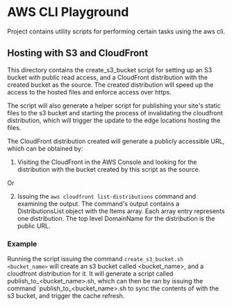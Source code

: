 # AWS CLI Playground

Project contains utility scripts for performing certain tasks using the aws cli.

## Hosting with S3 and CloudFront

This directory contains the create_s3_bucket script for setting up an S3 bucket
 with public read access, and a CloudFront distribution with the created bucket
 as the source. The created distribution will speed up the access to the hosted 
 files and enforce access over https.

The script will also generate a helper script for publishing your site's static
 files to the s3 bucket and starting the process of invalidating the cloudfront
 distribution, which will trigger the update to the edge locations hosting the
 files.

The CloudFront distribution created will generate a publicly accessible
 URL, which can be obtained by:

1) Visiting the CloudFront in the AWS Console and looking for the distribution
 with the bucket created by this script as the source.

Or

2) Issuing the `aws cloudfront list-distributions` command and examining the
 output. The command's output contains a DistributionsList object with the
 Items array. Each array entry represents one distribution. The top level
 DomainName for the distribution is the public URL.

### Example

Running the script issuing the command `create_s3_bucket.sh <bucket_name>` will
 create an s3 bucket called <bucket_name>, and a cloudfront distribution for
 it. It will generate a script called publish_to_<bucket_name>.sh, which can
 then be ran by issuing the command `publish_to_<bucket_name>.sh <directory>
 to sync the contents of <directory> with the s3 bucket, and trigger the cache
 refresh.
 